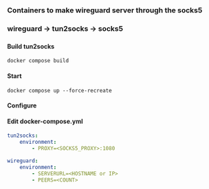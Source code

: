 ### Containers to make wireguard server through the socks5
### wireguard -> tun2socks -> socks5
###

#### Build tun2socks
```shell
docker compose build 
```

#### Start
```shell
docker compose up --force-recreate
```

#### Configure
#### Edit docker-compose.yml
```yaml
tun2socks:
    environment:
        - PROXY=<SOCKS5_PROXY>:1080

wireguard:
    environment:
        - SERVERURL=<HOSTNAME or IP>
        - PEERS=<COUNT>
```
